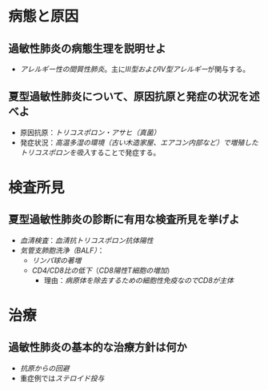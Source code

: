 # 病態と原因
## 過敏性肺炎の病態生理を説明せよ
- *アレルギー性の間質性肺炎*。主に*III型およびIV型アレルギー*が関与する。

## 夏型過敏性肺炎について、原因抗原と発症の状況を述べよ
- 原因抗原：*トリコスポロン・アサヒ（真菌）*
- 発症状況：*高温多湿の環境（古い木造家屋、エアコン内部など）で増殖したトリコスポロンを吸入*することで発症する。

# 検査所見
## 夏型過敏性肺炎の診断に有用な検査所見を挙げよ
- *血清検査*：*血清抗トリコスポロン抗体陽性*
- *気管支肺胞洗浄（BALF）*：
    - *リンパ球の著増*
    - *CD4/CD8比の低下*（*CD8陽性T細胞の増加*）
	    - 理由：*病原体を除去するための細胞性免疫なのでCD8が主体*

# 治療
## 過敏性肺炎の基本的な治療方針は何か
- *抗原からの回避*
- 重症例では*ステロイド投与*